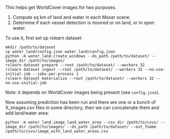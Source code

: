This helps get WorldCover images for two purposes.

1. Compute sq km of land and water in each Maxar scene.
2. Determine if each vessel detection is moored or on land, or in open water.

To use it, first set up rslearn dataset:

    mkdir /path/to/dataset
    cp water_land/config.json water_land/config.json
    python -m water_land.create_windows --ds_path /path/to/dataset/ --image_dir /path/to/images/
    rslearn dataset prepare --root /path/to/dataset/ --workers 32
    rslearn dataset ingest --root /path/to/dataset/ --workers 32 --no-use-initial-job --jobs-per-process 1
    rslearn dataset materialize --root /path/to/dataset/ --workers 32 --no-use-initial-job

Note: it depends on WorldCover images being present (see `config.json`).

Now assuming prediction has been run and there are one or a bunch of X_images.csv files
in some directory, then we can concatenate them and add land/water area:

    python -m water_land.image_land_water_area --csv_dir /path/to/csvs/ --image_dir /path/to/images/ --ds_path /path/to/dataset/ --out_fname /path/to/csvs/image_with_land_water_areas.csv
